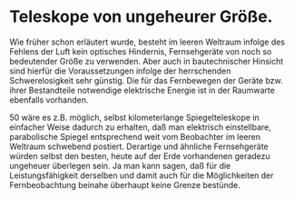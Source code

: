Teleskope von ungeheurer Größe.
===============================

Wie früher schon erläutert wurde, besteht im leeren Weltraum
infolge des Fehlens der Luft kein optisches Hindernis, Fernsehgeräte
von noch so bedeutender Größe zu verwenden. Aber
auch in bautechnischer Hinsicht sind hierfür die Voraussetzungen
infolge der herrschenden Schwerelosigkeit sehr günstig. Die für
das Fernbewegen der Geräte bzw. ihrer Bestandteile notwendige
elektrische Energie ist in der Raumwarte ebenfalls vorhanden.

50 wäre es z.B. möglich, selbst kilometerlange Spiegelteleskope
in einfacher Weise dadurch zu erhalten, daß man elektrisch einstellbare,
parabolische Spiegel entsprechend weit vom Beobachter
im leeren Weltraum schwebend postiert. Derartige und ähnliche
Fernsehgeräte würden selbst den besten, heute auf der Erde vorhandenen
geradezu ungeheuer überlegen sein. Ja man kann sagen,
daß für die Leistungsfähigkeit derselben und damit auch für
die Möglichkeiten der Fernbeobachtung beinahe überhaupt keine
Grenze bestünde.

